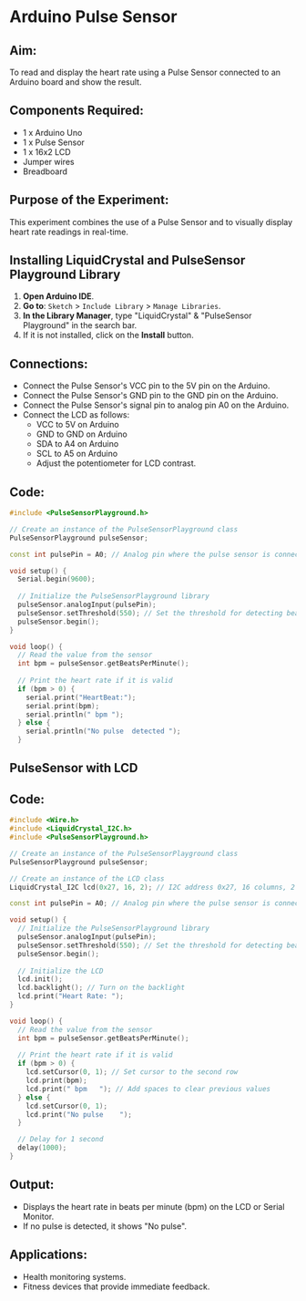 # Arduino Pulse Sensor 

## Aim:
To read and display the heart rate using a Pulse Sensor connected to an Arduino board and show the result.

## Components Required:
- 1 x Arduino Uno
- 1 x Pulse Sensor
- 1 x 16x2 LCD
- Jumper wires
- Breadboard

## Purpose of the Experiment:
This experiment combines the use of a Pulse Sensor and to visually display heart rate readings in real-time.

## Installing LiquidCrystal  and PulseSensor Playground Library

1. **Open Arduino IDE**.
2. **Go to**: `Sketch` > `Include Library` > `Manage Libraries`.
3. **In the Library Manager**, type "LiquidCrystal" & "PulseSensor Playground" in the search bar.
4. If it is not installed, click on the **Install** button.

## Connections:
   - Connect the Pulse Sensor's VCC pin to the 5V pin on the Arduino.
   - Connect the Pulse Sensor's GND pin to the GND pin on the Arduino.
   - Connect the Pulse Sensor's signal pin to analog pin A0 on the Arduino.
   - Connect the LCD as follows:
     - VCC to 5V on Arduino
     - GND to GND on Arduino
     - SDA to A4 on Arduino
     - SCL to A5 on Arduino
     - Adjust the potentiometer for LCD contrast.
       
## Code:
```cpp
#include <PulseSensorPlayground.h>

// Create an instance of the PulseSensorPlayground class
PulseSensorPlayground pulseSensor;

const int pulsePin = A0; // Analog pin where the pulse sensor is connected

void setup() {
  Serial.begin(9600);
  
  // Initialize the PulseSensorPlayground library
  pulseSensor.analogInput(pulsePin);
  pulseSensor.setThreshold(550); // Set the threshold for detecting beats
  pulseSensor.begin();
}

void loop() {
  // Read the value from the sensor
  int bpm = pulseSensor.getBeatsPerMinute();
  
  // Print the heart rate if it is valid
  if (bpm > 0) {
    serial.print("HeartBeat:");
    serial.print(bpm);
    serial.println(" bpm "); 
  } else {
    serial.println("No pulse  detected ");
  }
```

## PulseSensor with LCD
## Code:
```cpp
#include <Wire.h>
#include <LiquidCrystal_I2C.h>
#include <PulseSensorPlayground.h>

// Create an instance of the PulseSensorPlayground class
PulseSensorPlayground pulseSensor;

// Create an instance of the LCD class
LiquidCrystal_I2C lcd(0x27, 16, 2); // I2C address 0x27, 16 columns, 2 rows

const int pulsePin = A0; // Analog pin where the pulse sensor is connected

void setup() {
  // Initialize the PulseSensorPlayground library
  pulseSensor.analogInput(pulsePin);
  pulseSensor.setThreshold(550); // Set the threshold for detecting beats
  pulseSensor.begin();
  
  // Initialize the LCD
  lcd.init();
  lcd.backlight(); // Turn on the backlight
  lcd.print("Heart Rate: ");
}

void loop() {
  // Read the value from the sensor
  int bpm = pulseSensor.getBeatsPerMinute();
  
  // Print the heart rate if it is valid
  if (bpm > 0) {
    lcd.setCursor(0, 1); // Set cursor to the second row
    lcd.print(bpm);
    lcd.print(" bpm   "); // Add spaces to clear previous values
  } else {
    lcd.setCursor(0, 1);
    lcd.print("No pulse    ");
  }

  // Delay for 1 second
  delay(1000);
}
```

## Output:
   - Displays the heart rate in beats per minute (bpm) on the LCD or Serial Monitor.
   - If no pulse is detected, it shows "No pulse".

## Applications:
- Health monitoring systems.
- Fitness devices that provide immediate feedback.
